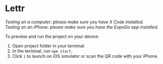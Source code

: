# Lettr

_Testing on a computer: please make sure you have X Code installed._
_Testing on an iPhone: please make sure you have the ExpoGo app installed._

To preview and run the project on your device:
  1) Open project folder in your terminal.
  2) In the terminal, run `npm start`.
  3) Click `i` to launch on iOS simulator or scan the QR code with your iPhone.
